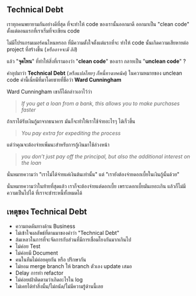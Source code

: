 ## Technical Debt

เราทุกคนพยายามกันอย่างดีที่สุด ที่จะทำให้ code ของเรานั้นออกมาดี ออกมาเป็น "clean code" ตั้งแต่ตอนแรกที่เราเริ่มที่จะเขียน code

ไม่มีโปรแกรมเมอร์คนไหนหรอก ที่มีความตั้งใจตั้งแต่แรกที่จะ ทำให้ code นั้นเกิดความเสียหายต่อ project ที่สร้างขึ้น (_หรืออาจจะมี อิอิ_)

แล้ว "**จุดไหน**" ที่ทำให้สิ่งที่เรามองว่า "**clean code**" ของเรา กลายเป็น "**unclean code**" ?

คำอุปมาว่า **Technical Debt** (_หรือแปลไทยๆ ก็หนี้ทางเทคนิค_) ในความหมายของ unclean code คำนี้เนี่ยมีที่มาโดยชายที่ชื่อว่า **Ward Cunningham**

Ward Cunningham เขาก็ได้กล่าวเอาไว้ว่า

> _If you get a loan from a bank, this allows you to make purchases faster_

ถ้าเราได้รับเงินกู้มาจากธนาคาร มันก็จะทำให้เราใช้จ่ายอะไรๆ ได้เร็วขึ้น

> _You pay extra for expediting the process_

แต่ว่าคุณจะต้องจ่ายเพิ่มนะสำหรับการกู้เงินมาใช้ล่วงหน้า

> _you don’t just pay off the principal, but also the additional interest on the loan_

นั่นหมายความว่า "เราไม่ได้จ่ายแค่เงินต้นเท่านั้น" แต่ "เรายังต้องจ่ายดอกเบี้ยในเงินกู้นั้นด้วย"

นั่นหมายความว่าในท้ายที่สุดแล้ว เราก็จะต้องจ่ายแต่ดอกเบี้ย เพราะดอกเบี้ยมันเยอะเกิน แล้วก็ไม่มีความเป็นไปได้
ที่เราจะชำระหนี้ทั้งหมดได้

## เหตุของ Technical Debt

- ความกดดันทางด้าน Business
- ไม่เข้าใจผลลัพธ์ที่ตามมาของคำว่า "Technical Debt"
- ล้มเหลวในการที่จะจัดการกับส่วนที่มีการเชื่อมโยงกันมากเกินไป
- ไม่ค่อย Test
- ไม่ค่อยมี Document
- คนในทีมไม่ค่อยคุยกัน หรือ ปรึกษากัน
- ไม่ยอม merge branch ให้ branch ตัวเอง update เสมอ
- Delay การทำ refactor
- ไม่ค่อยเฝ้าติดตามว่าเกิดอะไรใน log
- ไม่เคยได้ทำสิ่งนั้น/ไม่ถนัด/ไม่มีความรู้ด้านนี้เลย
